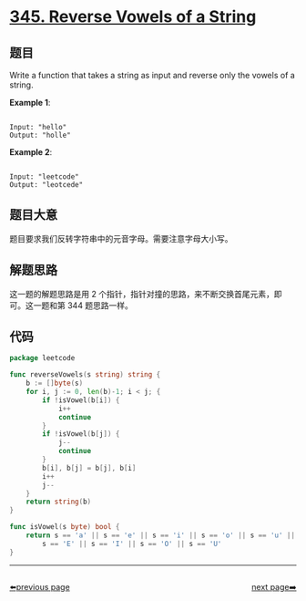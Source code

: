 # [345. Reverse Vowels of a String](https://leetcode.com/problems/reverse-vowels-of-a-string/)

## 题目

Write a function that takes a string as input and reverse only the vowels of a string.



**Example 1**:

```

Input: "hello"
Output: "holle"

```

**Example 2**:

```

Input: "leetcode"
Output: "leotcede"

```

## 题目大意

题目要求我们反转字符串中的元音字母。需要注意字母大小写。

## 解题思路

这一题的解题思路是用 2 个指针，指针对撞的思路，来不断交换首尾元素，即可。这一题和第 344 题思路一样。



## 代码

```go
package leetcode

func reverseVowels(s string) string {
	b := []byte(s)
	for i, j := 0, len(b)-1; i < j; {
		if !isVowel(b[i]) {
			i++
			continue
		}
		if !isVowel(b[j]) {
			j--
			continue
		}
		b[i], b[j] = b[j], b[i]
		i++
		j--
	}
	return string(b)
}

func isVowel(s byte) bool {
	return s == 'a' || s == 'e' || s == 'i' || s == 'o' || s == 'u' || s == 'A' ||
		s == 'E' || s == 'I' || s == 'O' || s == 'U'
}
```



----------------------------------------------
<div style="display: flex;justify-content: space-between;align-items: center;">
<p><a href="https://books.halfrost.com/leetcode/ChapterFour/0300~0399/0344.Reverse-String/">⬅️previous page</a></p>
<p><a href="https://books.halfrost.com/leetcode/ChapterFour/0300~0399/0347.Top-K-Frequent-Elements/">next page➡️</a></p>
</div>
